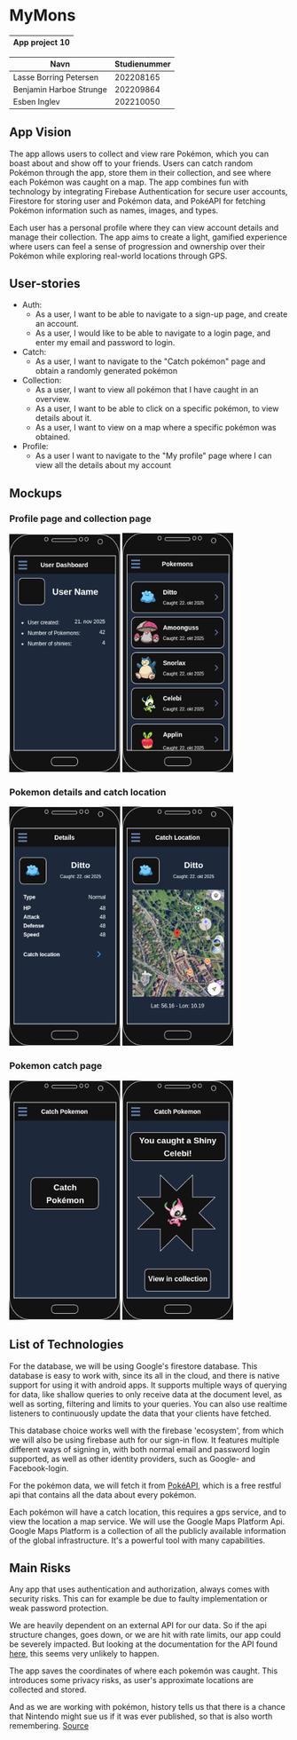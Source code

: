 # MyMons

<title>MyMons</title>

| App project 10 |
| -------------- |

| Navn                    | Studienummer |
| ----------------------- | ------------ |
| Lasse Borring Petersen  | 202208165    |
| Benjamin Harboe Strunge | 202209864    |
| Esben Inglev            | 202210050    |

## App Vision

The app allows users to collect and view rare Pokémon, which you can boast about and show off to your friends.
Users can catch random Pokémon through the app, store them in their collection, and see where each Pokémon was caught on a map. The app combines fun with technology by integrating Firebase Authentication for secure user accounts, Firestore for storing user and Pokémon data, and PokéAPI for fetching Pokémon information such as names, images, and types.

Each user has a personal profile where they can view account details and manage their collection. The app aims to create a light, gamified experience where users can feel a sense of progression and ownership over their Pokémon while exploring real-world locations through GPS.

<div style="page-break-before: always;"></div>

## User-stories

- Auth:
  - As a user, I want to be able to navigate to a sign-up page, and create an account.
  - As a user, I would like to be able to navigate to a login page, and enter my email and password to login.
- Catch:
  - As a user, I want to navigate to the "Catch pokémon" page and obtain a randomly generated pokémon
- Collection:
  - As a user, I want to view all pokémon that I have caught in an overview.
  - As a user, I want to be able to click on a specific pokémon, to view details about it.
  - As a user, I want to view on a map where a specific pokémon was obtained.
- Profile:
  - As a user I want to navigate to the "My profile" page where I can view all the details about my account

<div style="page-break-before: always;"></div>

## Mockups

### Profile page and collection page

<img src="img/ui_mocks-Dashboard.drawio.png" alt="Dashboard" width="200"/>
<img src="img/ui_mocks-Pokemons.drawio.png" alt="Pokemons" width="200"/>

### Pokemon details and catch location

<img src="img/ui_mocks-Details.drawio.png" alt="Details" width="200"/>
<img src="img/ui_mocks-Map.drawio.png" alt="Map" width="200"/>

<div style="page-break-before: always;"></div>

### Pokemon catch page

<img src="img/ui_mocks-Catch.drawio.png" alt="Catch" width="200"/>
<img src="img/ui_mocks-Catch%20done.drawio.png" alt="Catch done" width="200"/>

<div style="page-break-before: always;"></div>

## List of Technologies

For the database, we will be using Google's firestore database. This database is easy to work with, since its all in the cloud, and there is native support for using it with android apps.
It supports multiple ways of querying for data, like shallow queries to only receive data at the document level, as well as sorting, filtering and limits to your queries. You can also use realtime listeners to continuously update the data that your clients have fetched.

This database choice works well with the firebase 'ecosystem', from which we will also be using firebase auth for our sign-in flow.
It features multiple different ways of signing in, with both normal email and password login supported, as well as other identity providers, such as Google- and Facebook-login.

For the pokémon data, we will fetch it from [PokéAPI](pokeapi.co), which is a free restful api that contains all the data about every pokémon.

Each pokémon will have a catch location, this requires a gps service, and to view the location a map service. We will use the Google Maps Platform Api. Google Maps Platform is a collection of all the publicly available information of the global infrastructure. It's a powerful tool with many capabilities.

## Main Risks

Any app that uses authentication and authorization, always comes with security risks. This can for example be due to faulty implementation or weak password protection.

We are heavily dependent on an external API for our data. So if the api structure changes, goes down, or we are hit with rate limits, our app could be severely impacted. But looking at the documentation for the API found [here](https://pokeapi.co/docs/v2), this seems very unlikely to happen.

The app saves the coordinates of where each pokemón was caught. This introduces some privacy risks, as user's approximate locations are collected and stored.

And as we are working with pokémon, history tells us that there is a chance that Nintendo might sue us if it was ever published, so that is also worth remembering.
[Source](https://en.wikipedia.org/wiki/Intellectual_property_protection_by_Nintendo)
